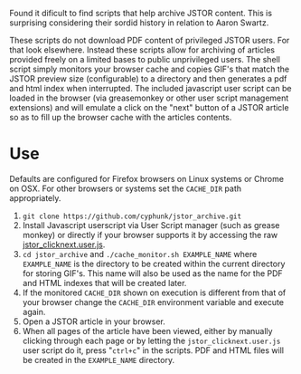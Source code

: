 Found it dificult to find scripts that help archive JSTOR content. This is
surprising considering their sordid history in relation to Aaron Swartz.

These scripts do not download PDF content of privileged JSTOR users. For
that look elsewhere. Instead these scripts allow for archiving of articles
provided freely on a limited bases to public unprivileged users.
The shell script simply monitors your browser cache and copies GIF's
that match the JSTOR preview size (configurable) to a directory and then
generates a pdf and html index when interrupted. The included javascript
user script can be loaded in the browser (via greasemonkey or other user
script management extensions) and will emulate a click on the "next"
button of a JSTOR article so as to fill up the browser cache with the
articles contents.

# Use

Defaults are configured for Firefox browsers on Linux systems or Chrome on OSX.
For other browsers or systems set the ``CACHE_DIR`` path appropriately.

1. ``git clone https://github.com/cyphunk/jstor_archive.git``
2. Install Javascript userscript via User Script manager (such as grease
   monkey) or directly if your browser supports it by accessing the raw
   [jstor_clicknext.user.js](https://github.com/cyphunk/jstor_archive/raw/master/jstor_clicknext.user.js).
3. ``cd jstor_archive`` and ``./cache_monitor.sh EXAMPLE_NAME`` where
   ``EXAMPLE_NAME`` is the directory to be created within the current directory
   for storing GIF's. This name will also be used as the name for the PDF and
   HTML indexes that will be created later.
4. If the monitored ``CACHE_DIR`` shown on execution is different from that of
   your browser change the ``CACHE_DIR`` environment variable and execute again.
5. Open a JSTOR article in your browser.
6. When all pages of the article have been viewed, either by manually
   clicking through each page or by letting the ``jstor_clicknext.user.js``
   user script do it, press "``ctrl+c``" in the scripts.
   PDF and HTML files will be created in the ``EXAMPLE_NAME`` directory.
